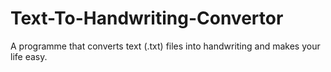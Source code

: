 # Text-To-Handwriting-Convertor
A programme that converts text (.txt) files into handwriting and makes your life easy.
